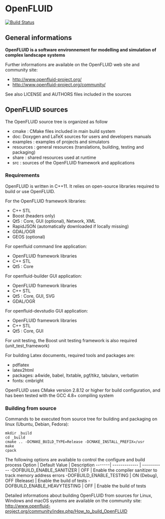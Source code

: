 OpenFLUID
=========

[![Build Status](https://travis-ci.org/OpenFLUID/openfluid.svg?branch=develop)](https://travis-ci.org/OpenFLUID/openfluid)


## General informations

**OpenFLUID is a software environnement for modelling and simulation
of complex landscape systems**

Further informations are available on the OpenFLUID web site and community site:  
- http://www.openfluid-project.org/
- http://www.openfluid-project.org/community/

See also LICENSE and AUTHORS files included in the sources


## OpenFLUID sources 

The OpenFLUID source tree is organized as follow
- cmake : CMake files included in main build system 
- doc: Doxygen and LaTeX sources for users and developers manuals
- examples : examples of projects and simulators
- resources : general resources (translations, building, testing and packaging)
- share : shared resources used at runtime
- src : sources of the OpenFLUID framework and applications


### Requirements

OpenFLUID is written in C++11. It relies on open-source libraries required to build or use OpenFLUID.

For the OpenFLUID framework libraries:
  - C++ STL
  - Boost (headers only)
  - Qt5 : Core, GUI (optional), Network, XML
  - RapidJSON (automatically downloaded if locally missing)
  - GDAL/OGR
  - GEOS (optional)

For openfluid command line application:
  - OpenFLUID framework libraries
  - C++ STL
  - Qt5 : Core 

For openfluid-builder GUI application:
  - OpenFLUID framework libraries
  - C++ STL
  - Qt5 : Core, GUI, SVG
  - GDAL/OGR

For openfluid-devstudio GUI application:
  - OpenFLUID framework libraries
  - C++ STL
  - Qt5 : Core, GUI

For unit testing, the Boost unit testing framework is also required 
(unit_test_framework)

For building Latex documents, required tools and packages are:
  - pdflatex
  - latex2html
  - packages: a4wide, babel, ltxtable, pgf/tikz, tabularx, verbatim
  - fonts: cmbright

OpenFLUID uses CMake version 2.8.12 or higher for build configuration, 
and has been tested with the GCC 4.8+ compiling system


### Building from source

Commands to be executed from source tree for building and packaging on linux (Ubuntu, Debian, Fedora):

    mkdir _build
    cd _build
    cmake .. -DCMAKE_BUILD_TYPE=Release -DCMAKE_INSTALL_PREFIX=/usr
    make
    cpack


The following options are available to control the configure and build process
Option | Default Value | Description
-------| ------------- | -----------
-DOFBUILD_ENABLE_SANITIZER | OFF | Enable the compiler sanitizer to track memory address errors
-DOFBUILD_ENABLE_TESTING | ON (Debug), OFF (Release) | Enable the build of tests
-DOFBUILD_ENABLE_HEAVYTESTING | OFF | Enable the build of tests

    
Detailed informations about building OpenFLUID from sources for Linux, Windows and macOS systems 
are available on the community site: 
http://www.openfluid-project.org/community/index.php/How_to_build_OpenFLUID

